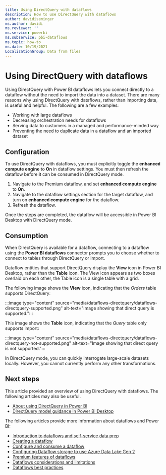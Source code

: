 ```yaml
---
title: Using DirectQuery with dataflows
description: How to use DirectQuery with dataflows
author: davidiseminger
ms.author: davidi
ms.reviewer: ''
ms.service: powerbi
ms.subservice: pbi-dataflows
ms.topic: how-to
ms.date: 10/19/2021
LocalizationGroup: Data from files
---
```

# Using DirectQuery with dataflows

Using DirectQuery with Power BI dataflows lets you connect directly to a dataflow without the need to import the data into a dataset. There are many reasons why using DirectQuery with dataflows, rather than importing data, is useful and helpful. The following are a few examples:

* Working with large dataflows
* Decreasing orchestration needs for dataflows
* Serving data to customers in a managed and performance-minded way
* Preventing the need to duplicate data in a dataflow and an imported dataset


## Configuration

To use DirectQuery with dataflows, you must explicitly toggle the **enhanced compute engine** to **On** in dataflow settings. You must then refresh the dataflow before it can be consumed in DirectQuery mode.

1. Navigate to the Premium dataflow, and set **enhanced compute engine** to **On**.
2. Navigate to the dataflow settings section for the target dataflow, and turn on **enhanced compute engine** for the dataflow.
3. Refresh the dataflow.

Once the steps are completed, the dataflow will be accessible in Power BI Desktop with DirectQuery mode.

## Consumption

When DirectQuery is available for a dataflow, connecting to a dataflow using the **Power BI dataflows** connector prompts you to choose whether to connect to tables through DirectQuery or Import.

Dataflow entities that support DirectQuery display the **View** icon in Power BI Desktop, rather than the **Table** icon. The View icon appears as two boxes overlaid on each other, the Table icon is a single table with a grid.

The following image shows the **View** icon, indicating that the *Orders* table supports DirectQuery:

:::image type="content" source="media/dataflows-directquery/dataflows-directquery-supported.png" alt-text="Image showing that direct query is supported.":::

This image shows the **Table** icon, indicating that the *Query* table only supports import:

:::image type="content" source="media/dataflows-directquery/dataflows-directquery-not-supported.png" alt-text="Image showing that direct query is not supported.":::

In DirectQuery mode, you can quickly interrogate large-scale datasets locally. However, you cannot currently perform any other transformations. 

## Next steps

This article provided an overview of using DirectQuery with dataflows. The following articles may also be useful.

* [About using DirectQuery in Power BI](../../connect-data/desktop-directquery-about.md)
* [DirectQuery model guidance in Power BI Desktop](../../guidance/directquery-model-guidance.md)

The following articles provide more information about dataflows and Power BI:

* [Introduction to dataflows and self-service data prep](dataflows-introduction-self-service.md)
* [Creating a dataflow](dataflows-create.md)
* [Configure and consume a dataflow](dataflows-configure-consume.md)
* [Configuring Dataflow storage to use Azure Data Lake Gen 2](dataflows-azure-data-lake-storage-integration.md)
* [Premium features of dataflows](dataflows-premium-features.md)
* [Dataflows considerations and limitations](dataflows-features-limitations.md)
* [Dataflows best practices](dataflows-best-practices.md)
